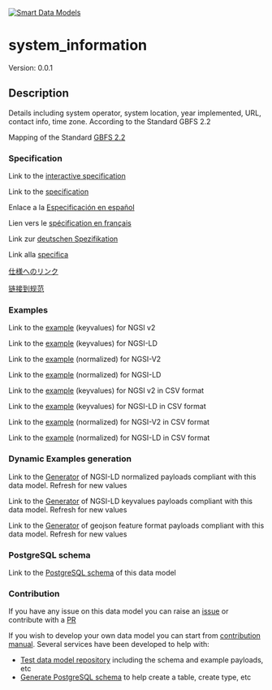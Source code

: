 [![Smart Data Models](https://smartdatamodels.org/wp-content/uploads/2022/01/SmartDataModels_logo.png "Logo")](https://smartdatamodels.org)
# system_information
Version: 0.0.1

## Description 

Details including system operator, system location, year implemented, URL, contact info, time zone. According to the Standard GBFS 2.2

Mapping of the Standard [GBFS 2.2](https://github.com/NABSA/gbfs/blob/v2.2/gbfs.md)
### Specification

Link to the [interactive specification](https://swagger.lab.fiware.org/?url=https://smart-data-models.github.io/dataModel.GBFS/system_information/swagger.yaml)

Link to the [specification](https://github.com/smart-data-models/dataModel.GBFS/blob/master/system_information/doc/spec.md)

Enlace a la [Especificación en español](https://github.com/smart-data-models/dataModel.GBFS/blob/master/system_information/doc/spec_ES.md)

Lien vers le [spécification en français](https://github.com/smart-data-models/dataModel.GBFS/blob/master/system_information/doc/spec_FR.md)

Link zur [deutschen Spezifikation](https://github.com/smart-data-models/dataModel.GBFS/blob/master/system_information/doc/spec_DE.md)

Link alla [specifica](https://github.com/smart-data-models/dataModel.GBFS/blob/master/system_information/doc/spec_IT.md)

[仕様へのリンク](https://github.com/smart-data-models/dataModel.GBFS/blob/master/system_information/doc/spec_JA.md)

[链接到规范](https://github.com/smart-data-models/dataModel.GBFS/blob/master/system_information/doc/spec_ZH.md)
### Examples

Link to the [example](https://smart-data-models.github.io/dataModel.GBFS/system_information/examples/example.json) (keyvalues) for NGSI v2

Link to the [example](https://smart-data-models.github.io/dataModel.GBFS/system_information/examples/example.jsonld) (keyvalues) for NGSI-LD

Link to the [example](https://smart-data-models.github.io/dataModel.GBFS/system_information/examples/example-normalized.json) (normalized) for NGSI-V2

Link to the [example](https://smart-data-models.github.io/dataModel.GBFS/system_information/examples/example-normalized.jsonld) (normalized) for NGSI-LD

Link to the [example](https://smart-data-models.github.io/dataModel.GBFS/system_information/examples/example.json.csv) (keyvalues) for NGSI v2 in CSV format

Link to the [example](https://smart-data-models.github.io/dataModel.GBFS/system_information/examples/example.jsonld.csv) (keyvalues) for NGSI-LD in CSV format

Link to the [example](https://smart-data-models.github.io/dataModel.GBFS/system_information/examples/example-normalized.json.csv) (normalized) for NGSI-V2 in CSV format

Link to the [example](https://smart-data-models.github.io/dataModel.GBFS/system_information/examples/example-normalized.jsonld.csv) (normalized) for NGSI-LD in CSV format
### Dynamic Examples generation

Link to the [Generator](https://smartdatamodels.org/extra/ngsi-ld_generator.php?schemaUrl=https://raw.githubusercontent.com/smart-data-models/dataModel.GBFS/master/system_information/schema.json&email=info@smartdatamodels.org) of NGSI-LD normalized payloads compliant with this data model. Refresh for new values

Link to the [Generator](https://smartdatamodels.org/extra/ngsi-ld_generator_keyvalues.php?schemaUrl=https://raw.githubusercontent.com/smart-data-models/dataModel.GBFS/master/system_information/schema.json&email=info@smartdatamodels.org) of NGSI-LD keyvalues payloads compliant with this data model. Refresh for new values

Link to the [Generator](https://smartdatamodels.org/extra/geojson_features_generator.php?schemaUrl=https://raw.githubusercontent.com/smart-data-models/dataModel.GBFS/master/system_information/schema.json&email=info@smartdatamodels.org) of geojson feature format payloads compliant with this data model. Refresh for new values
### PostgreSQL schema

Link to the [PostgreSQL schema](https://smart-data-models.github.io/dataModel.GBFS/system_information/schema.sql) of this data model
### Contribution

 If you have any issue on this data model you can raise an [issue](https://github.com/smart-data-models/dataModel.GBFS/issues)  or contribute with a [PR](https://github.com/smart-data-models/dataModel.GBFS/pulls)

 If you wish to develop your own data model you can start from [contribution manual](https://bit.ly/contribution_manual). Several services have been developed to help with: 
 - [Test data model repository](https://smartdatamodels.org/index.php/data-models-contribution-api/) including the schema and example payloads, etc
 - [Generate PostgreSQL schema](https://smartdatamodels.org/index.php/sql-service/) to help create a table, create type, etc